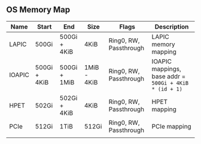 ## OS Memory Map

| Name   | Start        | End          | Size        | Flags                  | Description                                            |
|--------|--------------|--------------|-------------|------------------------|--------------------------------------------------------|
| LAPIC  | 500Gi        | 500Gi + 4KiB | 4KiB        | Ring0, RW, Passthrough | LAPIC memory mapping                                   |
| IOAPIC | 500Gi + 4KiB | 500Gi + 1MiB | 1MiB - 4KiB | Ring0, RW, Passthrough | IOAPIC mappings, base addr = `500Gi + 4KiB * (id + 1)` |
| HPET   | 502Gi        | 502Gi + 4KiB | 4KiB        | Ring0, RW, Passthrough | HPET mapping                                           |
| PCIe   | 512Gi        | 1TiB         | 512Gi       | Ring0, RW, Passthrough | PCIe mapping                                           |
|        |              |              |             |                        |                                                        |
